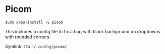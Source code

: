 # Picom

```shell
sudo xbps-install -S picom
```

This includes a config file to fix a bug with black background on dropdowns with
rounded corners.

Symlink it to `~/.config/picom/`
